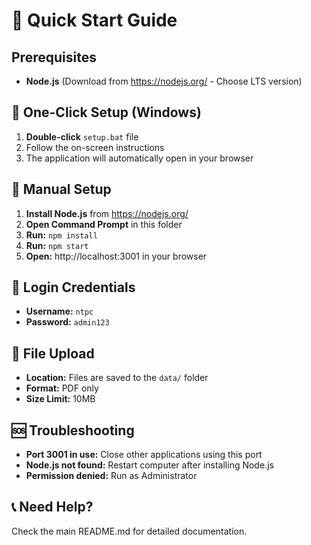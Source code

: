 # 🚀 Quick Start Guide

## Prerequisites
- **Node.js** (Download from https://nodejs.org/ - Choose LTS version)

## 🎯 One-Click Setup (Windows)
1. **Double-click** `setup.bat` file
2. Follow the on-screen instructions
3. The application will automatically open in your browser

## 🔧 Manual Setup
1. **Install Node.js** from https://nodejs.org/
2. **Open Command Prompt** in this folder
3. **Run:** `npm install`
4. **Run:** `npm start`
5. **Open:** http://localhost:3001 in your browser

## 🔑 Login Credentials
- **Username:** `ntpc`
- **Password:** `admin123`

## 📁 File Upload
- **Location:** Files are saved to the `data/` folder
- **Format:** PDF only
- **Size Limit:** 10MB

## 🆘 Troubleshooting
- **Port 3001 in use:** Close other applications using this port
- **Node.js not found:** Restart computer after installing Node.js
- **Permission denied:** Run as Administrator

## 📞 Need Help?
Check the main README.md for detailed documentation.
